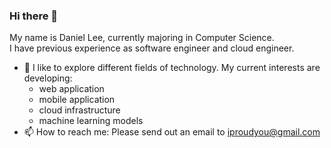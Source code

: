 ### Hi there 👋

My name is Daniel Lee, currently majoring in Computer Science.  
I have previous experience as software engineer and cloud engineer.  

- 🔭 I like to explore different fields of technology. My current interests are developing:
     - web application
     - mobile application
     - cloud infrastructure
     - machine learning models
- 📫 How to reach me: Please send out an email to iproudyou@gmail.com
